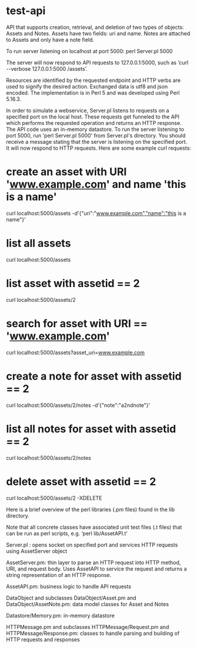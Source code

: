 # test-api

API that supports creation, retrieval, and deletion of two types of objects: Assets and Notes. Assets have two fields: uri and name. Notes are attached to Assets and only have a note field.

To run server listening on localhost at port 5000: 
perl Server.pl 5000

The server will now respond to API requests to 127.0.0.1:5000, such as ‘curl --verbose 127.0.0.1:5000 /assets’.

Resources are identified by the requested endpoint and HTTP verbs are used to signify the desired action. Exchanged data is utf8 and json encoded. The implementation is in Perl 5 and was developed using Perl 5.16.3.

In order to simulate a webservice, Server.pl listens to requests on a specified port on the local host. These requests get funneled to the API which performs the requested operation and returns an HTTP response. The API code uses an in-memory datastore. To run the server listening to port 5000, run 'perl Server.pl 5000' from Server.pl's directory. You should receive a message stating that the server is listening on the specified port. It will now respond to HTTP requests. Here are some example curl requests:
# create an asset with URI 'www.example.com' and name 'this is a name'
curl localhost:5000/assets -d'{"uri":"www.example.com","name":"this is a name"}'

# list all assets
curl localhost:5000/assets

# list asset with assetid == 2
curl localhost:5000/assets/2

# search for asset with URI == 'www.example.com'
curl localhost:5000/assets?asset_uri=www.example.com

# create a note for asset with assetid == 2
curl localhost:5000/assets/2/notes -d'{"note":"a2ndnote"}'

# list all notes for asset with assetid == 2
curl localhost:5000/assets/2/notes 

# delete asset with assetid == 2
curl localhost:5000/assets/2 -XDELETE

Here is a brief overview of the perl libraries (.pm files) found in the lib directory. 

Note that all concrete classes have associated unit test files (.t files) that can be run as perl scripts, e.g. ‘perl lib/AssetAPI.t’

Server.pl <port> <max queue size>: opens socket on specified port and services HTTP requests using AssetServer object

AssetServer.pm: thin layer to parse an HTTP request into HTTP method, URI, and request body. Uses AssetAPI to service the request and returns a string representation of an HTTP response.

AssetAPI.pm: business logic to handle API requests

DataObject and subclasses DataObject/Asset.pm and DataObject/AssetNote.pm: data model classes for Asset and Notes

Datastore/Memory.pm: in-memory datastore

HTTPMessage.pm and subclasses HTTPMessage/Request.pm and HTTPMessage/Response.pm: classes to handle parsing and building of HTTP requests and responses
